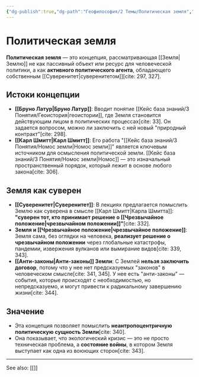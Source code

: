 ```yaml
---
{"dg-publish":true,"dg-path":"Геофилософия/2 Темы/Политическая земля","permalink":"/geofilosofiya/2-temy/politicheskaya-zemlya/"}
---
```


# Политическая земля

**Политическая земля** — это концепция, рассматривающая [[Земля\|Землю]] не как пассивный объект или ресурс для человеческой политики, а как **активного политического агента**, обладающего собственным [[Суверенитет\|суверенитетом]][cite: 297, 327].

## Истоки концепции
- **[[Бруно Латур\|Бруно Латур]]**: Вводит понятие [[Кейс база знаний/3 Понятия/Геоистория\|геоистории]], где Земля становится действующим лицом в политических процессах[cite: 33]. Он задается вопросом, можно ли заключить с ней новый "природный контракт"[cite: 298].
- **[[Карл Шмитт\|Карл Шмитт]]**: Его работа "[[Кейс база знаний/3 Понятия/Номос земли\|Номос земли]]" является ключевым источником для осмысления политической земли. [[Кейс база знаний/3 Понятия/Номос земли\|Номос]] — это изначальный пространственный порядок, который лежит в основе любого закона[cite: 306].

## Земля как суверен
- **[[Суверенитет\|Суверенитет]]**: В лекциях предлагается помыслить Землю как суверена в смысле [[Карл Шмитт\|Карла Шмитта]]: **"суверен тот, кто принимает решение о [[Чрезвычайное положение\|чрезвычайном положении]]"**[cite: 332].
- **Земля и [[Чрезвычайное положение\|чрезвычайное положение]]**: Земля сама, без оглядки на человека, **реализует решение о чрезвычайном положении** через глобальные катастрофы, пандемии, извержения вулканов или вымирание видов[cite: 339, 343].
- **[[Анти-законы\|Анти-законы]] Земли**: С Землей **нельзя заключить договор**, потому что у нее нет предсказуемых "законов" в человеческом смысле[cite: 341, 345]. У нее есть "анти-законы" — события, которые происходят с необходимостью, но непредсказуемо, и могут привести к радикальному завершению жизни[cite: 344].

## Значение
- Эта концепция позволяет помыслить **неантропоцентричную политическую сущность Земли**[cite: 340].
- Она показывает, что экологический кризис — это не просто техническая проблема, а **состояние войны**, в котором Земля выступает как одна из воюющих сторон[cite: 343].






---
See also:
[[]]
